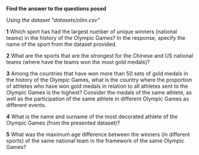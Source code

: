 **Find the answer to the questions posed**

*Using the dataset "datasets/olim.csv"*

**1** Which sport has had the largest number of unique winners (national teams) in the history of the Olympic Games? In the response, specify the name of the sport from the dataset provided.

**2** What are the sports that are the strongest for the Chinese and US national teams (where have the teams won the most gold medals)?

**3** Among the countries that have won more than 50 sets of gold medals in the history of the Olympic Games, what is the country where the proportion of athletes who have won gold medals in relation to all athletes sent to the Olympic Games is the highest? Consider the medals of the same athlete, as well as the participation of the same athlete in different Olympic Games as different events.

**4** What is the name and surname of the most decorated athlete of the Olympic Games (from the presented dataset)?

**5** What was the maximum age difference between the winners (in different sports) of the same national team in the framework of the same Olympic Games?
